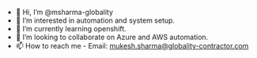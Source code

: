 - 👋 Hi, I’m @msharma-globality
- 👀 I’m interested in automation and system setup.
- 🌱 I’m currently learning openshift.
- 💞️ I’m looking to collaborate on Azure and AWS automation.
- 📫 How to reach me - Email: mukesh.sharma@globality-contractor.com

<!---
msharma-globality/msharma-globality is a ✨ special ✨ repository because its `README.md` (this file) appears on your GitHub profile.
You can click the Preview link to take a look at your changes.
--->
